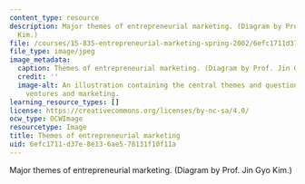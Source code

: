 ```yaml
---
content_type: resource
description: Major themes of entrepreneurial marketing. (Diagram by Prof. Jin Gyo
  Kim.)
file: /courses/15-835-entrepreneurial-marketing-spring-2002/6efc1711d37e8e136ae578131f10f11a_15-835s02.jpg
file_type: image/jpeg
image_metadata:
  caption: Themes of entrepreneurial marketing. (Diagram by Prof. Jin Gyo Kim.)
  credit: ''
  image-alt: An illustration containing the central themes and questions of entrepreneurial
    ventures and marketing.
learning_resource_types: []
license: https://creativecommons.org/licenses/by-nc-sa/4.0/
ocw_type: OCWImage
resourcetype: Image
title: Themes of entrepreneurial marketing
uid: 6efc1711-d37e-8e13-6ae5-78131f10f11a
---
```

Major themes of entrepreneurial marketing. (Diagram by Prof. Jin Gyo Kim.)